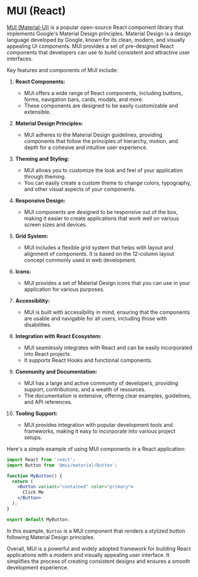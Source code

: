 # MUI (React)

[MUI (Material-UI)](https://mui.com/) is a popular open-source React component library that implements Google's Material Design principles. Material Design is a design language developed by Google, known for its clean, modern, and visually appealing UI components. MUI provides a set of pre-designed React components that developers can use to build consistent and attractive user interfaces.

Key features and components of MUI include:

1. **React Components:**
   - MUI offers a wide range of React components, including buttons, forms, navigation bars, cards, modals, and more.
   - These components are designed to be easily customizable and extensible.

2. **Material Design Principles:**
   - MUI adheres to the Material Design guidelines, providing components that follow the principles of hierarchy, motion, and depth for a cohesive and intuitive user experience.

3. **Theming and Styling:**
   - MUI allows you to customize the look and feel of your application through theming.
   - You can easily create a custom theme to change colors, typography, and other visual aspects of your components.

4. **Responsive Design:**
   - MUI components are designed to be responsive out of the box, making it easier to create applications that work well on various screen sizes and devices.

5. **Grid System:**
   - MUI includes a flexible grid system that helps with layout and alignment of components. It is based on the 12-column layout concept commonly used in web development.

6. **Icons:**
   - MUI provides a set of Material Design icons that you can use in your application for various purposes.

7. **Accessibility:**
   - MUI is built with accessibility in mind, ensuring that the components are usable and navigable for all users, including those with disabilities.

8. **Integration with React Ecosystem:**
   - MUI seamlessly integrates with React and can be easily incorporated into React projects.
   - It supports React Hooks and functional components.

9. **Community and Documentation:**
   - MUI has a large and active community of developers, providing support, contributions, and a wealth of resources.
   - The documentation is extensive, offering clear examples, guidelines, and API references.

10. **Tooling Support:**
    - MUI provides integration with popular development tools and frameworks, making it easy to incorporate into various project setups.

Here's a simple example of using MUI components in a React application:

```jsx
import React from 'react';
import Button from '@mui/material/Button';

function MyButton() {
  return (
    <Button variant="contained" color="primary">
      Click Me
    </Button>
  );
}

export default MyButton;
```

In this example, `Button` is a MUI component that renders a stylized button following Material Design principles.

Overall, MUI is a powerful and widely adopted framework for building React applications with a modern and visually appealing user interface. It simplifies the process of creating consistent designs and ensures a smooth development experience.